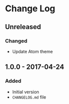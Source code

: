# Change Log

## Unreleased

### Changed

- Update Atom theme

## 1.0.0 - 2017-04-24

### Added

- Initial version
- `CHANGELOG.md` file
